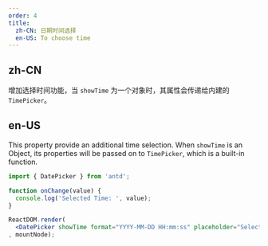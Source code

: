 ```yaml
---
order: 4
title:
  zh-CN: 日期时间选择
  en-US: To choose time
---
```


## zh-CN

增加选择时间功能，当 `showTime` 为一个对象时，其属性会传递给内建的 `TimePicker`。

## en-US

This property provide an additional time selection. When `showTime` is an Object, its properties will be passed on to `TimePicker`, which is a built-in function.

````jsx
import { DatePicker } from 'antd';

function onChange(value) {
  console.log('Selected Time: ', value);
}

ReactDOM.render(
  <DatePicker showTime format="YYYY-MM-DD HH:mm:ss" placeholder="Select Time" onChange={onChange} />
, mountNode);
````
